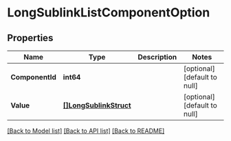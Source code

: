 # LongSublinkListComponentOption

## Properties
Name | Type | Description | Notes
------------ | ------------- | ------------- | -------------
**ComponentId** | **int64** |  | [optional] [default to null]
**Value** | [**[]LongSublinkStruct**](long_sublink_struct.md) |  | [optional] [default to null]

[[Back to Model list]](../README.md#documentation-for-models) [[Back to API list]](../README.md#documentation-for-api-endpoints) [[Back to README]](../README.md)


